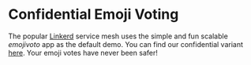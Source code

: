 # Confidential Emoji Voting

The popular [Linkerd](https://linkerd.io) service mesh uses the simple and fun scalable *emojivoto* app as the default demo. You can find our confidential variant [here](https://github.com/edgelesssys/emojivoto). Your emoji votes have never been safer!